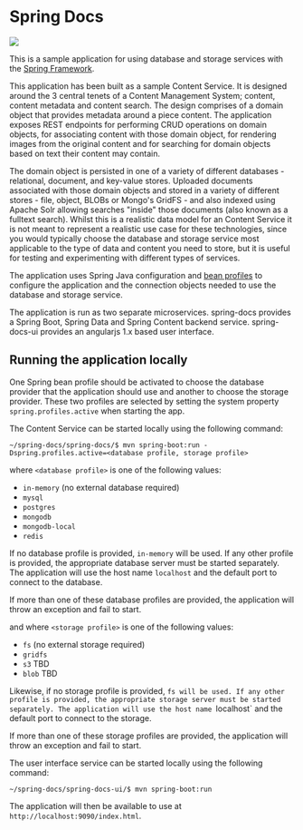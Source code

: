 Spring Docs
===========
<img src="https://travis-ci.org/paulcwarren/spring-docs.svg?branch=master"/>

This is a sample application for using database and storage services with the [Spring Framework](http://spring.io).

This application has been built as a sample Content Service.  It is designed around the 3 central tenets of a Content Management System; content, content metadata and content search.  The design comprises of a domain object that provides metadata around a piece content.  The application exposes REST endpoints for performing CRUD operations on domain objects, for associating content with those domain object, for rendering images from the original content and for searching for domain objects based on text their content may contain.

The domain object is persisted in one of a variety of different databases - relational, document, and key-value stores.  Uploaded documents associated with those domain objects and stored in a variety of different stores - file, object, BLOBs or Mongo's GridFS - and also indexed using Apache Solr allowing searches "inside" those documents (also known as a fulltext search).  Whilst this is a realistic data model for an Content Service it is not meant to represent a realistic use case for these technologies, since you would typically choose the database and storage service most applicable to the type of data and content you need to store, but it is useful for testing and experimenting with different types of services.

The application uses Spring Java configuration and [bean profiles](https://spring.io/blog/2011/02/14/spring-3-1-m1-introducing-profile/) to configure the application and the connection objects needed to use the database and storage service.

The application is run as two separate microservices.  spring-docs provides a Spring Boot, Spring Data and Spring Content backend service.  spring-docs-ui provides an angularjs 1.x based user interface.

## Running the application locally

One Spring bean profile should be activated to choose the database provider that the application should use and another to choose the storage provider. These two profiles are selected by setting the system property `spring.profiles.active` when starting the app.

The Content Service can be started locally using the following command:

~~~
~/spring-docs/spring-docs/$ mvn spring-boot:run -Dspring.profiles.active=<database profile, storage profile>
~~~

where `<database profile>` is one of the following values:

* `in-memory` (no external database required)
* `mysql`
* `postgres`
* `mongodb`
* `mongodb-local`
* `redis`

If no database profile is provided, `in-memory` will be used. If any other profile is provided, the appropriate database server
must be started separately. The application will use the host name `localhost` and the default port to connect to the database.

If more than one of these database profiles are provided, the application will throw an exception and fail to start.

and where `<storage profile>` is one of the following values:

* `fs` (no external storage required)
* `gridfs`
* `s3`			TBD
* `blob`		TBD

Likewise, if no storage profile is provided, `fs will be used. If any other profile is provided, the appropriate storage server
must be started separately. The application will use the host name `localhost` and the default port to connect to the storage.

If more than one of these storage profiles are provided, the application will throw an exception and fail to start.

The user interface service can be started locally using the following command:

~~~
~/spring-docs/spring-docs-ui/$ mvn spring-boot:run
~~~

The application will then be available to use at `http://localhost:9090/index.html`.
